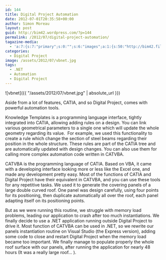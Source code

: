 ```yaml
---
id: 144
title: Digital Project Automation
date: 2012-07-01T20:35:58+00:00
author: Simon Moreau
layout: post
guid: http://bim42.wordpress.com/?p=144
permalink: /2012/07/digital-project-automation/
tagazine-media:
  - 'a:7:{s:7:"primary";s:0:"";s:6:"images";a:1:{s:50:"http://bim42.files.wordpress.com/2012/07/vbnet.jpg";a:6:{s:8:"file_url";s:50:"http://bim42.files.wordpress.com/2012/07/vbnet.jpg";s:5:"width";s:3:"300";s:6:"height";s:3:"156";s:4:"type";s:5:"image";s:4:"area";s:5:"46800";s:9:"file_path";s:0:"";}}s:6:"videos";a:0:{}s:11:"image_count";s:1:"1";s:6:"author";s:8:"11101104";s:7:"blog_id";s:8:"35202242";s:9:"mod_stamp";s:19:"2012-07-01 20:35:58";}'
categories:
  - Digital Project
image: /assets/2012/07/vbnet.jpg
tags:
  - .NET
  - Automation
  - Digital Project
---
```

![vbnet]({{ "/assets/2012/07/vbnet.jpg" | absolute_url }})

Aside from a lot of features, CATIA, and so Digital Project, comes with powerful automation tools.

Knowledge Templates is a programming language interface, tightly integrated into CATIA, allowing adding rules on a design. You can link various geometrical parameters to a single one which will update the whole geometry regarding its value.  For example, we used this functionality to create a rule which change the section of steel beams regarding their position in the whole structure. These rules are part of the CATIA tree and are automatically updated with design changes. You can also use them for calling more complex automation code written in CATVBA.

CATVBA is the programming language of CATIA. Based on VBA, it came with a developing interface looking more or less like the Excel one, and made any development pretty easy. Most of the functions of CATIA and Digital Project have their equivalent in CATVBA, and you can use these tools for any repetitive tasks. We used it to generate the covering panels of a large double curved roof. One panel was design carefully, using four points for its positioning, then duplicate automatically all over the roof, each panel adapting itself on its positioning points.

But as we were running this routine, we struggle with memory load problems, leading our application to crash after too much instantiations. We finally decide to use a .NET application running outside Digital Project to drive it. Most function of CATVBA can be used in .NET, so we rewrite our panels instantiation routine on Visual Studio (the Express version), adding some code to close and restart Digital Project when the memory load became too important. We finally manage to populate properly the whole roof surface with our panels, after running the application for nearly 48 hours (It was a really large roof... ).